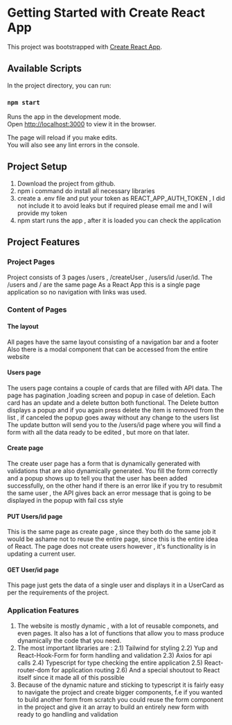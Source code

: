 # Getting Started with Create React App

This project was bootstrapped with [Create React App](https://github.com/facebook/create-react-app).

## Available Scripts

In the project directory, you can run:

### `npm start`

Runs the app in the development mode.\
Open [http://localhost:3000](http://localhost:3000) to view it in the browser.

The page will reload if you make edits.\
You will also see any lint errors in the console.

## Project Setup

1. Download the project from github.
2. npm i command do install all necessary libraries
3. create a .env file and put your token as REACT_APP_AUTH_TOKEN , I did not include it to avoid leaks but if required please email me and I will provide my token
4. npm start runs the app , after it is loaded you can check the application

## Project Features

### Project Pages

Project consists of 3 pages /users , /createUser , /users/id /user/id.
The /users and / are the same page
As a React App this is a single page application so no navigation with links was used.

### Content of Pages

#### The layout

All pages have the same layout consisting of a navigation bar and a footer
Also there is a modal component that can be accessed from the entire website

#### Users page

The users page contains a couple of cards that are filled with API data.
The page has pagination ,loading screen and popup in case of deletion.
Each card has an update and a delete button both functional.
The Delete button displays a popup and if you again press delete the item is removed from the list , if canceled the popup goes away without any change to the users list
The update button will send you to the /users/id page where you will find a form with all the data ready to be edited , but more on that later.

#### Create page

The create user page has a form that is dynamically generated with validations that are also dynamically generated. You fill the form correctly and a popup shows up to tell you that the user has been added successfully, on the other hand if there is an error like if you try to resubmit the same user , the API gives back an error message that is going to be displayed in the popup with fail css style

#### PUT Users/id page

This is the same page as create page , since they both do the same job it would be ashame not to reuse the entire page, since this is the entire idea of React.
The page does not create users however , it's functionality is in updating a current user.

#### GET User/id page

This page just gets the data of a single user and displays it in a UserCard as per the requirements of the project.

### Application Features

1. The website is mostly dynamic , with a lot of reusable componets, and even pages.
   It also has a lot of functions that allow you to mass produce dynamically the code that you need.
2. The most important libraries are :
   2.1) Tailwind for styling
   2.2) Yup and React-Hook-Form for form handling and validation
   2.3) Axios for api calls
   2.4) Typescript for type checking the entire application
   2.5) React-router-dom for application routing
   2.6) And a special shoutout to React itself since it made all of this possible
3. Because of the dynamic nature and sticking to typescript it is fairly easy to navigate the project and create bigger components, f.e if you wanted to build another form from scratch you could reuse the form component in the project and give it an array to build an entirely new form with ready to go handling and validation

